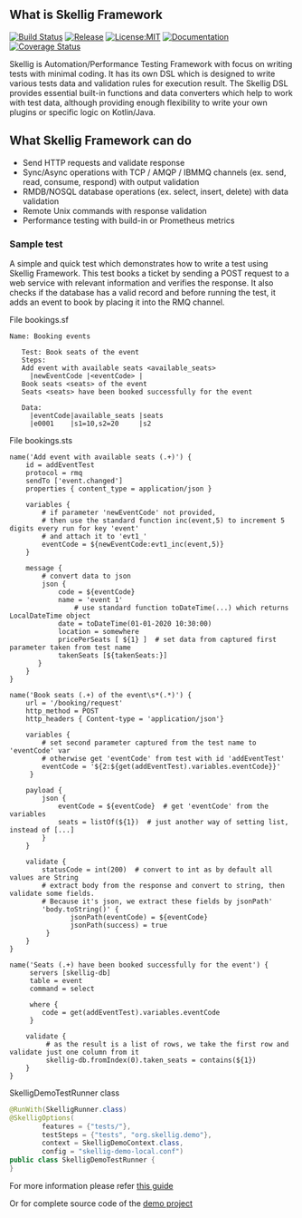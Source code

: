 ## What is Skellig Framework

[![Build Status](https://github.com/skellig-framework/skellig-core/actions/workflows/main.yml/badge.svg)](https://github.com/skellig-framework/skellig-core/actions)
[![Release](https://img.shields.io/maven-central/v/org.skelligframework/skellig-junit-runner)](https://repo1.maven.org/maven2/org/skelligframework/)
[![License:MIT](https://img.shields.io/badge/license-Apache%202-yellow)](http://www.apache.org/licenses/)
[![Documentation](https://img.shields.io/badge/development-wiki-yellowgreen.svg)](https://github.com/skellig-framework/skellig-core/wiki)
[![Coverage Status](https://codecov.io/gh/skellig-framework/skellig-core/branch/master/graph/badge.svg?token=KSM07J2MJD)](https://codecov.io/gh/skellig-framework/skellig-core)


Skellig is Automation/Performance Testing Framework with focus on writing tests with minimal coding. It has its own DSL which is designed to write various tests data and validation rules for execution result. The Skellig DSL provides essential built-in functions and data converters which help to work with test data, although providing enough flexibility to write your own plugins or specific logic on Kotlin/Java. 

## What Skellig Framework can do

* Send HTTP requests and validate response
* Sync/Async operations with TCP / AMQP / IBMMQ channels (ex. send, read, consume, respond) with output validation
* RMDB/NOSQL database operations (ex. select, insert, delete) with data validation
* Remote Unix commands with response validation
* Performance testing with build-in or Prometheus metrics

### Sample test
A simple and quick test which demonstrates how to write a test using Skellig Framework. This test books a ticket by
sending a POST request to a web service with relevant information and verifies the response. It also checks if 
the database has a valid record and before running the test, it adds an event to book by placing it into the RMQ channel.

File bookings.sf
```feature
Name: Booking events

   Test: Book seats of the event
   Steps:
   Add event with available seats <available_seats>
     |newEventCode |<eventCode> |
   Book seats <seats> of the event
   Seats <seats> have been booked successfully for the event
  
   Data:
     |eventCode|available_seats |seats
     |e0001    |s1=10,s2=20     |s2   
```

File bookings.sts
```
name('Add event with available seats (.+)') {
    id = addEventTest
    protocol = rmq
    sendTo ['event.changed']
    properties { content_type = application/json }

    variables {
        # if parameter 'newEventCode' not provided, 
        # then use the standard function inc(event,5) to increment 5 digits every run for key 'event' 
        # and attach it to 'evt1_'
        eventCode = ${newEventCode:evt1_inc(event,5)}
    }

    message {
        # convert data to json
        json {
            code = ${eventCode}
            name = 'event 1'
                # use standard function toDateTime(...) which returns LocalDateTime object
            date = toDateTime(01-01-2020 10:30:00) 
            location = somewhere
            pricePerSeats [ ${1} ]  # set data from captured first parameter taken from test name
            takenSeats [${takenSeats:}]
       }
    }
}

name('Book seats (.+) of the event\s*(.*)') {
    url = '/booking/request'
    http_method = POST
    http_headers { Content-type = 'application/json'}

    variables {
        # set second parameter captured from the test name to 'eventCode' var
        # otherwise get 'eventCode' from test with id 'addEventTest'
        eventCode = '${2:${get(addEventTest).variables.eventCode}}'
     }

    payload {
        json {
            eventCode = ${eventCode}  # get 'eventCode' from the variables
            seats = listOf(${1})  # just another way of setting list, instead of [...]
        }
    }

    validate {
        statusCode = int(200)  # convert to int as by default all values are String
        # extract body from the response and convert to string, then validate some fields.
        # Because it's json, we extract these fields by jsonPath'
        'body.toString()' {
               jsonPath(eventCode) = ${eventCode}
               jsonPath(success) = true
         }
    }
}

name('Seats (.+) have been booked successfully for the event') {
     servers [skellig-db]
     table = event
     command = select

     where {
        code = get(addEventTest).variables.eventCode
     }

    validate {
         # as the result is a list of rows, we take the first row and validate just one column from it 
         skellig-db.fromIndex(0).taken_seats = contains(${1})
    }
}
```

SkelligDemoTestRunner class
```java
@RunWith(SkelligRunner.class)
@SkelligOptions(
        features = {"tests/"},
        testSteps = {"tests", "org.skellig.demo"},
        context = SkelligDemoContext.class,
        config = "skellig-demo-local.conf")
public class SkelligDemoTestRunner {
}
```
For more information please refer [this guide](https://github.com/skellig-framework/skellig-core/wiki/Skellig-Quickstart-Guide)

Or for complete source code of the [demo project](https://github.com/skellig-framework/skellig-demo)
